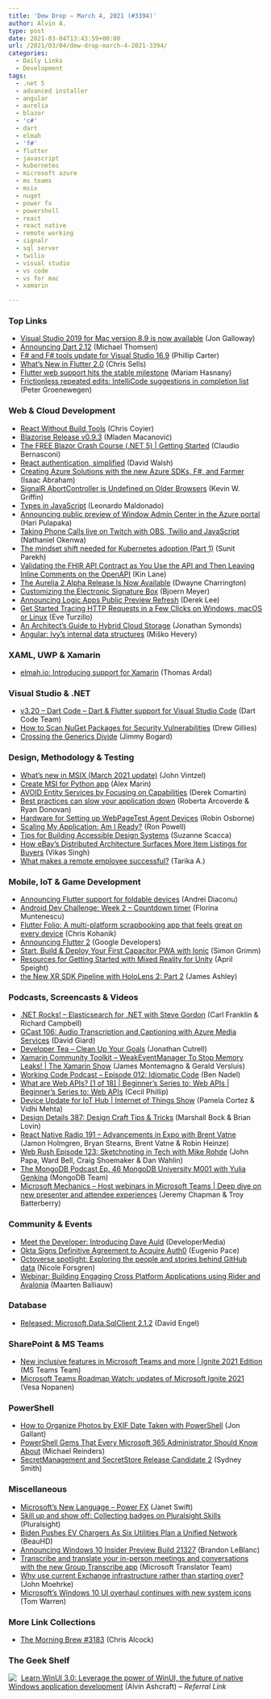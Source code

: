 ```yaml
---
title: 'Dew Drop – March 4, 2021 (#3394)'
author: Alvin A.
type: post
date: 2021-03-04T13:43:59+00:00
url: /2021/03/04/dew-drop-march-4-2021-3394/
categories:
  - Daily Links
  - Development
tags:
  - .net 5
  - advanced installer
  - angular
  - aurelia
  - blazor
  - 'c#'
  - dart
  - elmah
  - 'f#'
  - flutter
  - javascript
  - kubernetes
  - microsoft azure
  - ms teams
  - msix
  - nuget
  - power fx
  - powershell
  - react
  - react native
  - remote working
  - signalr
  - sql server
  - twilio
  - visual studio
  - vs code
  - vs for mac
  - xamarin

---
```

### <a name="top"></a>Top Links

  * <a href="https://devblogs.microsoft.com/visualstudio/visual-studio-2019-for-mac-version-8-9-is-now-available/?WT.mc_id=DOP-MVP-4025064" target="_blank" rel="noopener">Visual Studio 2019 for Mac version 8.9 is now available</a> (Jon Galloway)
  * <a href="https://medium.com/dartlang/announcing-dart-2-12-499a6e689c87?source=rss----23738d481ce8---4" target="_blank" rel="noopener">Announcing Dart 2.12</a> (Michael Thomsen)
  * <a href="https://devblogs.microsoft.com/dotnet/f-and-f-tools-update-for-visual-studio-16-9/?WT.mc_id=DOP-MVP-4025064" target="_blank" rel="noopener">F# and F# tools update for Visual Studio 16.9</a> (Phillip Carter)
  * <a href="https://medium.com/flutter/whats-new-in-flutter-2-0-fe8e95ecc65?source=rss----4da7dfd21a33---4" target="_blank" rel="noopener">What’s New in Flutter 2.0</a> (Chris Sells)
  * <a href="https://medium.com/flutter/flutter-web-support-hits-the-stable-milestone-d6b84e83b425?source=rss----4da7dfd21a33---4" target="_blank" rel="noopener">Flutter web support hits the stable milestone</a> (Mariam Hasnany)
  * <a href="https://devblogs.microsoft.com/visualstudio/repeated-edits-intellicode-suggestions-completion-list/?WT.mc_id=DOP-MVP-4025064" target="_blank" rel="noopener">Frictionless repeated edits: IntelliCode suggestions in completion list</a> (Peter Groenewegen)



### <a name="web"></a>Web & Cloud Development

  * <a href="https://blog.jim-nielsen.com/2020/react-without-build-tools/" target="_blank" rel="noopener">React Without Build Tools</a> (Chris Coyier)
  * <a href="https://blazorise.com/news/release-notes/093/" target="_blank" rel="noopener">Blazorise Release v0.9.3</a> (Mladen Macanović)
  * <a href="https://www.claudiobernasconi.ch/2021/03/04/free-blazor-crash-course/" target="_blank" rel="noopener">The FREE Blazor Crash Course (.NET 5) | Getting Started</a> (Claudio Bernasconi)
  * <a href="https://davidwalsh.name/react-authentication-2" target="_blank" rel="noopener">React authentication, simplified</a> (David Walsh)
  * <a href="https://devblogs.microsoft.com/azure-sdk/azure-solutions-azure-sdk-fsharp-farmer/?WT.mc_id=DOP-MVP-4025064" target="_blank" rel="noopener">Creating Azure Solutions with the new Azure SDKs, F#, and Farmer</a> (Isaac Abraham)
  * <a href="https://consultwithgriff.com/signalr-abortcontroller-undefined/" target="_blank" rel="noopener">SignalR AbortController is Undefined on Older Browsers</a> (Kevin W. Griffin)
  * <a href="https://www.telerik.com/blogs/types-in-javascript" target="_blank" rel="noopener">Types in JavaScript</a> (Leonardo Maldonado)
  * <a href="https://cloudblogs.microsoft.com/windowsserver/2021/03/02/announcing-public-preview-of-window-admin-center-in-the-azure-portal/?WT.mc_id=DOP-MVP-4025064" target="_blank" rel="noopener">Announcing public preview of Window Admin Center in the Azure portal</a> (Hari Pulapaka)
  * <a href="https://www.twilio.com/blog/taking-phone-calls-on-twitch" target="_blank" rel="noopener">Taking Phone Calls live on Twitch with OBS, Twilio and JavaScript</a> (Nathaniel Okenwa)
  * <a href="https://www.thoughtworks.com/insights/blog/mindset-shift-needed-kubernetes-adoption-part-1" target="_blank" rel="noopener">The mindset shift needed for Kubernetes adoption (Part 1)</a> (Sunit Parekh)
  * <a href="http://apievangelist.com/2021/03/03/validating-the-fhir-api-contract-as-you-use-api-then-leaving-inline-comments-on-the-openapi/" target="_blank" rel="noopener">Validating the FHIR API Contract as You Use the API and Then Leaving Inline Comments on the OpenAPI</a> (Kin Lane)
  * <a href="http://aurelia.io/blog/2021/3/3/the-aurelia-2-alpha-release-is-now-available" target="_blank" rel="noopener">The Aurelia 2 Alpha Release Is Now Available</a> (Dwayne Charrington)
  * <a href="https://www.textcontrol.com/blog/2021/03/03/customizing-the-electronic-signature-box/" target="_blank" rel="noopener">Customizing the Electronic Signature Box</a> (Bjoern Meyer)
  * <a href="https://techcommunity.microsoft.com/t5/azure-developer-community-blog/announcing-logic-apps-public-preview-refresh/ba-p/2180994?WT.mc_id=DOP-MVP-4025064" target="_blank" rel="noopener">Announcing Logic Apps Public Preview Refresh</a> (Derek Lee)
  * <a href="https://feeds.telerik.com/link/10828/14327612/get-started-tracing-http-requests-in-a-few-clicks-windows-macos-linux" target="_blank" rel="noopener">Get Started Tracing HTTP Requests in a Few Clicks on Windows, macOS or Linux</a> (Eve Turzillo)
  * <a href="https://thenewstack.io/an-architects-guide-to-hybrid-cloud-storage/" target="_blank" rel="noopener">An Architect’s Guide to Hybrid Cloud Storage</a> (Jonathan Symonds)
  * <a href="https://blog.angular.io/ivys-internal-data-structures-f410509c7480?source=rss----447683c3d9a3---4" target="_blank" rel="noopener">Angular: Ivy’s internal data structures</a> (Miško Hevery)



### <a name="silverlight"></a>XAML, UWP & Xamarin

  * <a href="https://blog.elmah.io/introducing-support-for-xamarin/" target="_blank" rel="noopener">elmah.io: Introducing support for Xamarin</a> (Thomas Ardal)



### <a name="dotnet"></a>Visual Studio & .NET

  * <a href="https://dartcode.org/releases/v3-20/" target="_blank" rel="noopener">v3.20 &#8211; Dart Code &#8211; Dart & Flutter support for Visual Studio Code</a> (Dart Code Team)
  * <a href="https://devblogs.microsoft.com/nuget/how-to-scan-nuget-packages-for-security-vulnerabilities/?WT.mc_id=DOP-MVP-4025064" target="_blank" rel="noopener">How to Scan NuGet Packages for Security Vulnerabilities</a> (Drew Gillies)
  * <a href="http://feedproxy.google.com/~r/GrabBagOfT/~3/cPSKscyLKvM/" target="_blank" rel="noopener">Crossing the Generics Divide</a> (Jimmy Bogard)



### <a name="design"></a>Design, Methodology & Testing

  * <a href="https://techcommunity.microsoft.com/t5/msix-blog/what-s-new-in-msix-march-2021-update/ba-p/2182076?WT.mc_id=DOP-MVP-4025064" target="_blank" rel="noopener">What&#8217;s new in MSIX (March 2021 update)</a> (John Vintzel)
  * <a href="https://www.advancedinstaller.com/create-msi-python-executable.html" target="_blank" rel="noopener">Create MSI for Python app</a> (Alex Marin)
  * <a href="https://codeopinion.com/avoid-entity-services-by-focusing-on-capabilities/?utm_source=rss&utm_medium=rss&utm_campaign=avoid-entity-services-by-focusing-on-capabilities" target="_blank" rel="noopener">AVOID Entity Services by Focusing on Capabilities</a> (Derek Comartin)
  * <a href="https://stackoverflow.blog/2021/03/03/best-practices-can-slow-your-application-down/" target="_blank" rel="noopener">Best practices can slow your application down</a> (Roberta Arcoverde & Ryan Donovan)
  * <a href="https://www.robinosborne.co.uk/2021/03/04/hardware-for-setting-up-webpagetest-agent-devices/" target="_blank" rel="noopener">Hardware for Setting up WebPageTest Agent Devices</a> (Robin Osborne)
  * <a href="https://thenewstack.io/scaling-my-application-am-i-ready/" target="_blank" rel="noopener">Scaling My Application: Am I Ready?</a> (Ron Powell)
  * <a href="https://www.telerik.com/blogs/tips-for-building-accessible-design-systems" target="_blank" rel="noopener">Tips for Building Accessible Design Systems</a> (Suzanne Scacca)
  * <a href="https://tech.ebayinc.com/engineering/how-ebays-distributed-architecture-surfaces-more-item-listings-for-buyers/" target="_blank" rel="noopener">How eBay’s Distributed Architecture Surfaces More Item Listings for Buyers</a> (Vikas Singh)
  * <a href="https://www.zoho.com/blog/people/what-makes-a-remote-employee-successful.html" target="_blank" rel="noopener">What makes a remote employee successful?</a> (Tarika A.)



### <a name="mobile"></a>Mobile, IoT & Game Development

  * <a href="https://devblogs.microsoft.com/surface-duo/flutter-dual-screen-foldable/?WT.mc_id=DOP-MVP-4025064" target="_blank" rel="noopener">Announcing Flutter support for foldable devices</a> (Andrei Diaconu)
  * <a href="http://feedproxy.google.com/~r/blogspot/hsDu/~3/JDZJKLMBIkY/android-dev-challenge-2.html" target="_blank" rel="noopener">Android Dev Challenge: Week 2 &#8211; Countdown timer</a> (Florina Muntenescu)
  * <a href="https://blog.gskinner.com/archives/2021/03/flutter-folio-a-multi-platform-scrapbooking-app-that-feels-great-on-every-device.html" target="_blank" rel="noopener">Flutter Folio: A multi-platform scrapbooking app that feels great on every device</a> (Chris Kohanik)
  * <a href="http://feedproxy.google.com/~r/GDBcode/~3/Pe-vSxo0CLE/announcing-flutter-2.html" target="_blank" rel="noopener">Announcing Flutter 2</a> (Google Developers)
  * <a href="https://ionicframework.com/blog/start-build-deploy-your-first-capacitor-pwa-with-ionic/" target="_blank" rel="noopener">Start, Build & Deploy Your First Capacitor PWA with Ionic</a> (Simon Grimm)
  * <a href="https://techcommunity.microsoft.com/t5/mixed-reality-blog/resources-for-getting-started-with-mixed-reality-for-unity/ba-p/2183189?WT.mc_id=DOP-MVP-4025064" target="_blank" rel="noopener">Resources for Getting Started with Mixed Reality for Unity</a> (April Speight)
  * <a href="https://www.imaginativeuniversal.com/blog/2021/03/03/the-new-xr-sdk-pipeline-with-hololens-2-part-2/" target="_blank" rel="noopener">the New XR SDK Pipeline with HoloLens 2: Part 2</a> (James Ashley)



### <a name="podcasts"></a>Podcasts, Screencasts & Videos

  * <a href="http://www.dotnetrocks.com/default.aspx?ShowNum=1729" target="_blank" rel="noopener">.NET Rocks! &#8211; Elasticsearch for .NET with Steve Gordon</a> (Carl Franklin & Richard Campbell)
  * <a href="https://www.DavidGiard.com/2021/03/04/GCast106AudioTranscriptionAndCaptioningWithAzureMediaServices.aspx" target="_blank" rel="noopener">GCast 106: Audio Transcription and Captioning with Azure Media Services</a> (David Giard)
  * <a href="https://developertea.simplecast.com/episodes/clean-up-your-goals-wTk739GI" target="_blank" rel="noopener">Developer Tea &#8211; Clean Up Your Goals</a> (Jonathan Cutrell)
  * <a href="https://channel9.msdn.com/Shows/XamarinShow/Xamarin-Community-Toolkit-WeakEventManager-To-Stop-Memory-Leaks?WT.mc_id=DOP-MVP-4025064" target="_blank" rel="noopener">Xamarin Community Toolkit &#8211; WeakEventManager To Stop Memory Leaks! | The Xamarin Show</a> (James Montemagno & Gerald Versluis)
  * <a href="https://www.bennadel.com/blog/3998-working-code-podcast-episode-012-idiomatic-code.htm" target="_blank" rel="noopener">Working Code Podcast &#8211; Episode 012: Idiomatic Code</a> (Ben Nadel)
  * <a href="https://channel9.msdn.com/Series/Beginners-Series-to-Web-APIs/What-are-Web-APIs-1-of-18--Beginners-Series-to-Web-APIs?WT.mc_id=DOP-MVP-4025064" target="_blank" rel="noopener">What are Web APIs? [1 of 18] | Beginner&#8217;s Series to: Web APIs | Beginner&#8217;s Series to: Web APIs</a> (Cecil Phillip)
  * <a href="https://channel9.msdn.com/Shows/Internet-of-Things-Show/Device-Update-for-IoT-Hub?WT.mc_id=DOP-MVP-4025064" target="_blank" rel="noopener">Device Update for IoT Hub | Internet of Things Show</a> (Pamela Cortez & Vidhi Mehta)
  * <a href="https://designdetails.simplecast.com/episodes/387-design-craft-tips-tricks-S9I_Q2jR" target="_blank" rel="noopener">Design Details 387: Design Craft Tips & Tricks</a> (Marshall Bock & Brian Lovin)
  * <a href="https://reactnativeradio.com/episodes/rnr-191-advancements-in-expo-with-brent-vatne-kqiT4ZEC" target="_blank" rel="noopener">React Native Radio 191 &#8211; Advancements in Expo with Brent Vatne</a> (Jamon Holmgren, Bryan Stearns, Brent Vatne & Robin Heinze)
  * <a href="https://webrush.io/episodes/episode-123-sketchnoting-in-tech-with-mike-rohde-BiF6lnaS" target="_blank" rel="noopener">Web Rush Episode 123: Sketchnoting in Tech with Mike Rohde</a> (John Papa, Ward Bell, Craig Shoemaker & Dan Wahlin)
  * <a href="http://www.youtube.com/watch?v=zaKaSgi4qIk" target="_blank" rel="noopener">The MongoDB Podcast Ep. 46 MongoDB University M001 with Yulia Genkina</a> (MongoDB Team)
  * <a href="http://www.youtube.com/watch?v=Q7ptat6LoVc" target="_blank" rel="noopener">Microsoft Mechanics &#8211; Host webinars in Microsoft Teams | Deep dive on new presenter and attendee experiences</a> (Jeremy Chapman & Troy Batterberry)



### <a name="events"></a>Community & Events

  * <a href="https://developermedia.com/meet-dave-auld/" target="_blank" rel="noopener">Meet the Developer: Introducing Dave Auld</a> (DeveloperMedia)
  * <a href="https://auth0.com/blog/okta-auth0-announcement/" target="_blank" rel="noopener">Okta Signs Definitive Agreement to Acquire Auth0</a> (Eugenio Pace)
  * <a href="https://github.blog/2021-03-03-octoverse-spotlight-exploring-people-stories-github-data/" target="_blank" rel="noopener">Octoverse spotlight: Exploring the people and stories behind GitHub data</a> (Nicole Forsgren)
  * <a href="https://blog.jetbrains.com/dotnet/2021/03/04/webinar-building-engaging-cross-platform-applications-using-rider-and-avalonia/" target="_blank" rel="noopener">Webinar: Building Engaging Cross Platform Applications using Rider and Avalonia</a> (Maarten Balliauw)



### <a name="sql"></a>Database

  * <a href="https://techcommunity.microsoft.com/t5/sql-server/released-microsoft-data-sqlclient-2-1-2/ba-p/2183236?WT.mc_id=DOP-MVP-4025064" target="_blank" rel="noopener">Released: Microsoft.Data.SqlClient 2.1.2</a> (David Engel)



### <a name="sp"></a>SharePoint & MS Teams

  * <a href="https://techcommunity.microsoft.com/t5/microsoft-teams-blog/new-inclusive-features-in-microsoft-teams-and-more-ignite-2021/ba-p/2179799?WT.mc_id=DOP-MVP-4025064" target="_blank" rel="noopener">New inclusive features in Microsoft Teams and more | Ignite 2021 Edition</a> (MS Teams Team)
  * <a href="https://myteamsday.com/2021/03/04/roadmap/" target="_blank" rel="noopener">Microsoft Teams Roadmap Watch: updates of Microsoft Ignite 2021</a> (Vesa Nopanen)



### <a name="ps"></a>PowerShell

  * <a href="http://feedproxy.google.com/~r/jongallant/~3/SEi2i8cPpDk/" target="_blank" rel="noopener">How to Organize Photos by EXIF Date Taken with PowerShell</a> (Jon Gallant)
  * <a href="https://petri.com/powershell-gems-that-every-microsoft-365-administrator-should-know-about?utm_source=rss&utm_medium=rss&utm_campaign=powershell-gems-that-every-microsoft-365-administrator-should-know-about" target="_blank" rel="noopener">PowerShell Gems That Every Microsoft 365 Administrator Should Know About</a> (Michael Reinders)
  * <a href="https://devblogs.microsoft.com/powershell/secretmanagement-and-secretstore-release-candidate-2/?WT.mc_id=DOP-MVP-4025064" target="_blank" rel="noopener">SecretManagement and SecretStore Release Candidate 2</a> (Sydney Smith)



### <a name="misc"></a>Miscellaneous

  * <a href="http://www.i-programmer.info/news/98-languages/14392-microsofts-new-language-power-fx.html" target="_blank" rel="noopener">Microsoft&#8217;s New Language &#8211; Power FX</a> (Janet Swift)
  * <a href="https://www.pluralsight.com/blog/platform/badges" target="_blank" rel="noopener">Skill up and show off: Collecting badges on Pluralsight Skills</a> (Pluralsight)
  * <a href="http://rss.slashdot.org/~r/Slashdot/slashdot/~3/NtSpxcA7_eo/biden-pushes-ev-chargers-as-six-utilities-plan-a-unified-network" target="_blank" rel="noopener">Biden Pushes EV Chargers As Six Utilities Plan a Unified Network</a> (BeauHD)
  * <a href="https://blogs.windows.com/windows-insider/2021/03/03/announcing-windows-10-insider-preview-build-21327/?WT.mc_id=WD-MVP-4025064" target="_blank" rel="noopener">Announcing Windows 10 Insider Preview Build 21327</a> (Brandon LeBlanc)
  * <a href="https://www.microsoft.com/en-us/translator/blog/2021/03/03/transcribe-and-translate-your-in-person-meetings-and-conversations-with-the-new-group-transcribe-app/" target="_blank" rel="noopener">Transcribe and translate your in-person meetings and conversations with the new Group Transcribe app</a> (Microsoft Translator Team)
  * <a href="http://feedproxy.google.com/~r/HealthcareSecurity/privacy/~3/tQsGa0mvIr8/why-use-current-exchange-infrastructure.html" target="_blank" rel="noopener">Why use current Exchange infrastructure rather than starting over?</a> (John Moehrke)
  * <a href="https://www.theverge.com/2021/3/4/22313037/microsoft-windows-10-new-system-icons-ui-overhaul-sun-valley" target="_blank" rel="noopener">Microsoft’s Windows 10 UI overhaul continues with new system icons</a> (Tom Warren)



### <a name="links"></a>More Link Collections

  * <a href="http://feedproxy.google.com/~r/ReflectivePerspective/~3/uTF38ml7Ybs/" target="_blank" rel="noopener">The Morning Brew #3183</a> (Chris Alcock)



### <a name="shelf"></a>The Geek Shelf

<a href="https://www.amazon.com/dp/1800208669/?tag=amavin-20" target="_blank" rel="noopener"><img decoding="async" align="left" style="margin: 0px 5px 0px 0px; border: 0px currentcolor; border-image: none; float: left; display: inline; background-image: none;" src="https://m.media-amazon.com/images/I/41fyDkYgRwL._SS135_.jpg" border="0" /></a>&nbsp;<a href="https://www.amazon.com/dp/1800208669/?tag=amavin-20" target="_blank" rel="noopener">Learn WinUI 3.0: Leverage the power of WinUI, the future of native Windows application development</a> (Alvin Ashcraft) _&#8211; Referral Link_